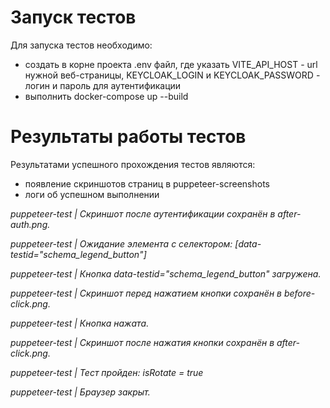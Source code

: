 # Запуск тестов

Для запуска тестов необходимо:

* создать в корне проекта .env файл, где указать VITE_API_HOST - url нужной веб-страницы,
KEYCLOAK_LOGIN и KEYCLOAK_PASSWORD - логин и пароль для аутентификации
* выполнить docker-compose up --build

# Результаты работы тестов

Результатами успешного прохождения тестов являются:

* появление скриншотов страниц в puppeteer-screenshots
* логи об успешном выполнении

*puppeteer-test | Скриншот после аутентификации сохранён в after-auth.png.*

*puppeteer-test | Ожидание элемента с селектором: [data-testid="schema_legend_button"]*

*puppeteer-test | Кнопка data-testid="schema_legend_button" загружена.*

*puppeteer-test | Скриншот перед нажатием кнопки сохранён в before-click.png.*

*puppeteer-test | Кнопка нажата.*

*puppeteer-test | Скриншот после нажатия кнопки сохранён в after-click.png.*

*puppeteer-test | Тест пройден: isRotate = true*

*puppeteer-test | Браузер закрыт.*